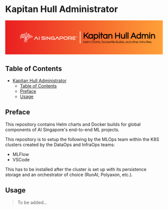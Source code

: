 # Kapitan Hull Administrator

![Kapitan Hull Administrator Banner](./assets/kapitan-hull-admin-banner.png)

## Table of Contents

- [Kapitan Hull Administrator](#kapitan-hull-administrator)
  - [Table of Contents](#table-of-contents)
  - [Preface](#preface)
  - [Usage](#usage)

## Preface

This repository contains Helm charts and Docker builds for global 
components of AI Singapore's end-to-end ML projects.

This repository is to setup the following by the MLOps team within the 
K8S clusters created by the DataOps and InfraOps teams:

- MLFlow
- VSCode

This has to be installed after the cluster is set up with its 
persistence storage and an orchestrator of choice (RunAI, Polyaxon, 
etc.). 

## Usage

> To be added...